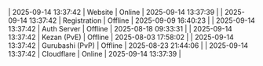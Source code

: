| 2025-09-14 13:37:42 | Website | Online | 2025-09-14 13:37:39 |
| 2025-09-14 13:37:42 | Registration | Offline | 2025-09-09 16:40:23 |
| 2025-09-14 13:37:42 | Auth Server | Offline | 2025-08-18 09:33:31 |
| 2025-09-14 13:37:42 | Kezan (PvE) | Offline | 2025-08-03 17:58:02 |
| 2025-09-14 13:37:42 | Gurubashi (PvP) | Offline | 2025-08-23 21:44:06 |
| 2025-09-14 13:37:42 | Cloudflare | Online | 2025-09-14 13:37:39 |
